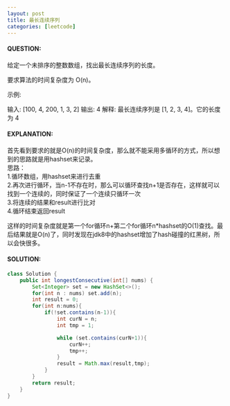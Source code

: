 ```yaml
---
layout: post
title: 最长连续序列
categories: [leetcode]
---
```

#### QUESTION:
给定一个未排序的整数数组，找出最长连续序列的长度。

要求算法的时间复杂度为 O(n)。

示例:

输入: [100, 4, 200, 1, 3, 2]
输出: 4
解释: 最长连续序列是 [1, 2, 3, 4]。它的长度为 4
#### EXPLANATION:
首先看到要求的就是O(n)的时间复杂度，那么就不能采用多循环的方式，所以想到的思路就是用hashset来记录。  
思路：  
1.循环数组，用hashset来进行去重  
2.再次进行循环，当n-1不存在时，那么可以循环查找n+1是否存在，这样就可以找到一个连续的，同时保证了一个连续只循环一次  
3.将连续的结果和result进行比对  
4.循环结束返回result  

这样的时间复杂度就是第一个for循环n+第二个for循环n*hashset的O(1)查找。最后结果就是O(n)了，同时发现在jdk8中的hashset增加了hash碰撞的红黑树，所以会快很多。
#### SOLUTION:
```JAVA
class Solution {
    public int longestConsecutive(int[] nums) {
        Set<Integer> set = new HashSet<>();
        for(int n : nums) set.add(n);
        int result = 0;
        for(int n:nums){
            if(!set.contains(n-1)){
                int curN = n;
                int tmp = 1;

                while (set.contains(curN+1)){
                    curN++;
                    tmp++;
                }
                result = Math.max(result,tmp);
            }
        }
        return result;
    }
}
```